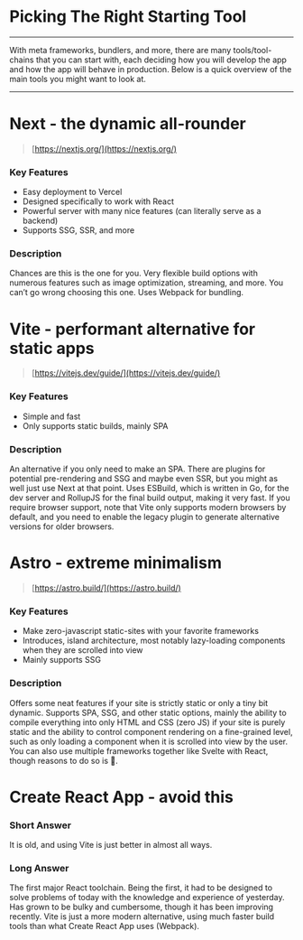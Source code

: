 # Picking The Right Starting Tool

---

With meta frameworks, bundlers, and more, there are many tools/tool-chains that you can start with, each deciding how you will develop the app and how the app will behave in production. Below is a quick overview of the main tools you might want to look at.

---

# Next - the dynamic all-rounder

> [https://nextjs.org/](https://nextjs.org/)
> 

### Key Features

- Easy deployment to Vercel
- Designed specifically to work with React
- Powerful server with many nice features (can literally serve as a backend)
- Supports SSG, SSR, and more

### Description

Chances are this is the one for you. Very flexible build options with numerous features such as image optimization, streaming, and more. You can’t go wrong choosing this one. Uses Webpack for bundling.

# Vite - performant alternative for static apps

> [https://vitejs.dev/guide/](https://vitejs.dev/guide/)
> 

### Key Features

- Simple and fast
- Only supports static builds, mainly SPA

### Description

An alternative if you only need to make an SPA. There are plugins for potential pre-rendering and SSG and maybe even SSR, but you might as well just use Next at that point. Uses ESBuild, which is written in Go, for the dev server and RollupJS for the final build output, making it very fast. If you require browser support, note that Vite only supports modern browsers by default, and you need to enable the legacy plugin to generate alternative versions for older browsers.

# Astro - extreme minimalism

> [https://astro.build/](https://astro.build/)
> 

### Key Features

- Make zero-javascript static-sites with your favorite frameworks
- Introduces, island architecture, most notably lazy-loading components when they are scrolled into view
- Mainly supports SSG

### Description

Offers some neat features if your site is strictly static or only a tiny bit dynamic. Supports SPA, SSG, and other static options, mainly the ability to compile everything into only HTML and CSS (zero JS) if your site is purely static and the ability to control component rendering on a fine-grained level, such as only loading a component when it is scrolled into view by the user. You can also use multiple frameworks together like Svelte with React, though reasons to do so is 🤷.

# Create React App - avoid this

### Short Answer

It is old, and using Vite is just better in almost all ways.

### Long Answer

The first major React toolchain. Being the first, it had to be designed to solve problems of today with the knowledge and experience of yesterday. Has grown to be bulky and cumbersome, though it has been improving recently. Vite is just a more modern alternative, using much faster build tools than what Create React App uses (Webpack).